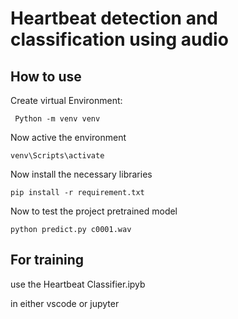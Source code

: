 # Heartbeat detection and classification using audio 

## How to use

Create virtual Environment:  

```
 Python -m venv venv 
```
Now active the environment
```
venv\Scripts\activate
```
Now install the necessary libraries
```
pip install -r requirement.txt
```

Now to test the project pretrained model
```
python predict.py c0001.wav
```


## For training 

use the Heartbeat Classifier.ipyb

in either vscode or jupyter
